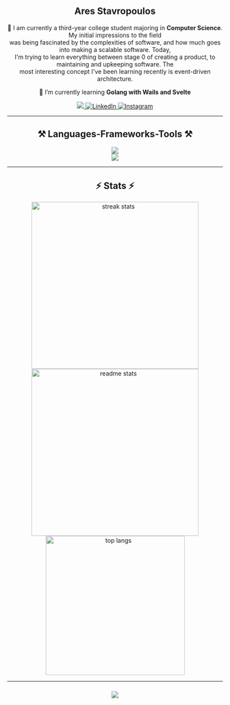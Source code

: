 <div align="center">
    <h2>Ares Stavropoulos</h2>
</div>
<div align="center">
<p>
🚀 I am currently a third-year college student majoring in <strong>Computer Science</strong>. My initial impressions to the field<br>
was being fascinated by the complexities of software, and how much goes into making a scalable software. Today,<br>
I'm trying to learn everything between stage 0 of creating a product, to maintaining and upkeeping software. The <br>
most interesting concept I've been learning recently is event-driven architecture.
</p>
</div>

<div align="center">
  <p>🌱 I’m currently learning <strong>Golang with Wails and Svelte</strong></p>
</div>

<div align="center">
  <a href="mailto:aresstav04@gmail.com">
    <img src="https://img.shields.io/badge/Gmail-333333?style=for-the-badge&logo=gmail&logoColor=red" />
  </a>
  <a href="https://www.linkedin.com/in/ares-stavropoulos-324463181/">
    <img alt="LinkedIn" title "Connect on LinkedIn" src="https://img.shields.io/badge/LinkedIn-0077B5?style=for-the-badge&logo=linkedin"/>
  </a>
  <a href="https://www.instagram.com/ares2254/">
    <img alt="Instagram" title "Follow on Instagram" src="https://img.shields.io/badge/-Instagram-C13584?style=for-the-badge&logo=instagram&logoColor=white"/>
  </a>
</div>

<hr/>

<h2 align="center">⚒️ Languages-Frameworks-Tools ⚒️</h2>

<div align="center">
  <img src="https://skillicons.dev/icons?i=nodejs,linux,git,cpp,c,javascript,typescript,npm,express,mysql,java" /><br>
  <img src="https://skillicons.dev/icons?i=aws,react,golang,mysql,flask,python,css,html,sass,php,laravel,vim,svelte" />
</div>

<hr/>

<h2 align="center">⚡ Stats ⚡</h2>

<div align="center">
  <img width=390 src="https://streak-stats.demolab.com/?user=ares1605&count_private=true&theme=react&border_radius=10" alt="streak stats"/>
  <img width=390 src="https://github-readme-stats.vercel.app/api?username=ares1605&count_private=true&show_icons=true&theme=react&rank_icon=github&border_radius=10" alt="readme stats" />
  <br/>
  <img width=325 align="center" src="https://github-readme-stats.vercel.app/api/top-langs/?username=ares1605&hide=HTML&langs_count=8&layout=compact&theme=react&border_radius=10&size_weight=0.5&count_weight=0.5&exclude_repo=github-readme-stats" alt="top langs" />
</div>

<hr/>

<h3 align="center">
  <img src="https://readme-typing-svg.herokuapp.com/?font=Righteous&size=25&center=true&vCenter=true&width=500&height=70&duration=4000&lines=Thanks+for+visiting!+✌️;+Shoot+me+a+message+on+LinkedIn!;I'm+always+down+to+collab+:)">
</h3>
